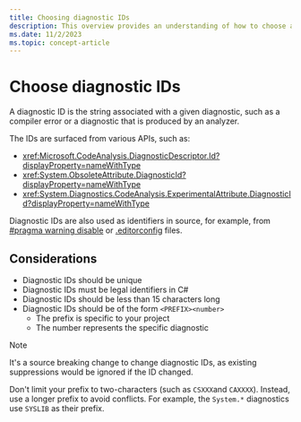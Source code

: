 ```yaml
---
title: Choosing diagnostic IDs
description: This overview provides an understanding of how to choose a diagnostic ID
ms.date: 11/2/2023
ms.topic: concept-article
---
```


# Choose diagnostic IDs

A diagnostic ID is the string associated with a given diagnostic, such as a
compiler error or a diagnostic that is produced by an analyzer.

The IDs are surfaced from various APIs, such as:

* <xref:Microsoft.CodeAnalysis.DiagnosticDescriptor.Id?displayProperty=nameWithType>
* <xref:System.ObsoleteAttribute.DiagnosticId?displayProperty=nameWithType>
* <xref:System.Diagnostics.CodeAnalysis.ExperimentalAttribute.DiagnosticId?displayProperty=nameWithType>

Diagnostic IDs are also used as identifiers in source, for example, from
[#pragma warning disable] or [.editorconfig] files.

## Considerations

* Diagnostic IDs should be unique
* Diagnostic IDs must be legal identifiers in C#
* Diagnostic IDs should be less than 15 characters long
* Diagnostic IDs should be of the form `<PREFIX><number>`
  - The prefix is specific to your project
  - The number represents the specific diagnostic

> [!NOTE]
> It's a source breaking change to change diagnostic IDs, as existing
> suppressions would be ignored if the ID changed.

Don't limit your prefix to two-characters (such as `CSXXX`and `CAXXXX`).
Instead, use a longer prefix to avoid conflicts. For example, the `System.*`
diagnostics use `SYSLIB` as their prefix.

[#pragma warning disable]: ../language-reference/preprocessor-directives.md#pragma-warning
[.editorconfig]: ../../fundamentals/code-analysis/code-style-rule-options.md
